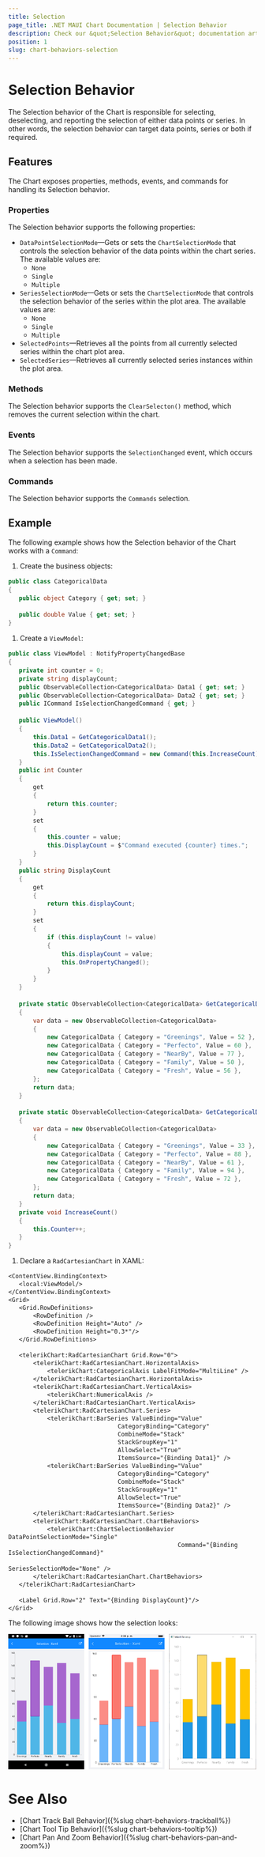 ```yaml
---
title: Selection
page_title: .NET MAUI Chart Documentation | Selection Behavior
description: Check our &quot;Selection Behavior&quot; documentation article for Telerik Chart for .NET MAUI control.
position: 1
slug: chart-behaviors-selection
---
```


# Selection Behavior

The Selection behavior of the Chart is responsible for selecting, deselecting, and reporting the selection of either data points or series. In other words, the selection behavior can target data points, series or both if required.

## Features

The Chart exposes properties, methods, events, and commands for handling its Selection behavior.

### Properties

The Selection behavior supports the following properties:

- `DataPointSelectionMode`&mdash;Gets or sets the `ChartSelectionMode` that controls the selection behavior of the data points within the chart series. The available values are:
	-  `None`
	-  `Single`
	-  `Multiple`
- `SeriesSelectionMode`&mdash;Gets or sets the `ChartSelectionMode` that controls the selection behavior of the series within the plot area. The available values are:
	-  `None`
	-  `Single`
	-  `Multiple`
- `SelectedPoints`&mdash;Retrieves all the points from all currently selected series within the chart plot area.
- `SelectedSeries`&mdash;Retrieves all currently selected series instances within the plot area.

### Methods

The Selection behavior supports the `ClearSelecton()` method, which removes the current selection within the chart.

### Events

The Selection behavior supports the `SelectionChanged` event, which occurs when a selection has been made.

### Commands

The Selection behavior supports the `Commands` selection.

## Example

The following example shows how the Selection behavior of the Chart works with a `Command`:

1. Create the business objects:

 ```C#
public class CategoricalData
{
    public object Category { get; set; }

    public double Value { get; set; }
}
 ```

1. Create a `ViewModel`:

 ```C#
public class ViewModel : NotifyPropertyChangedBase
{
    private int counter = 0;
    private string displayCount;
    public ObservableCollection<CategoricalData> Data1 { get; set; }
    public ObservableCollection<CategoricalData> Data2 { get; set; }
    public ICommand IsSelectionChangedCommand { get; }

    public ViewModel()
    {
        this.Data1 = GetCategoricalData1();
        this.Data2 = GetCategoricalData2();
        this.IsSelectionChangedCommand = new Command(this.IncreaseCount);
    }
    public int Counter
    {
        get
        {
            return this.counter;
        }
        set
        {
            this.counter = value;
            this.DisplayCount = $"Command executed {counter} times.";
        }
    }
    public string DisplayCount
    {
        get
        {
            return this.displayCount;
        }
        set
        {
            if (this.displayCount != value)
            {
                this.displayCount = value;
                this.OnPropertyChanged();
            }
        }
    }

    private static ObservableCollection<CategoricalData> GetCategoricalData1()
    {
        var data = new ObservableCollection<CategoricalData>
        {
            new CategoricalData { Category = "Greenings", Value = 52 },
            new CategoricalData { Category = "Perfecto", Value = 60 },
            new CategoricalData { Category = "NearBy", Value = 77 },
            new CategoricalData { Category = "Family", Value = 50 },
            new CategoricalData { Category = "Fresh", Value = 56 },
        };
        return data;
    }

    private static ObservableCollection<CategoricalData> GetCategoricalData2()
    {
        var data = new ObservableCollection<CategoricalData>  
        {
            new CategoricalData { Category = "Greenings", Value = 33 },
            new CategoricalData { Category = "Perfecto", Value = 88 },
            new CategoricalData { Category = "NearBy", Value = 61 },
            new CategoricalData { Category = "Family", Value = 94 },
            new CategoricalData { Category = "Fresh", Value = 72 },
        };
        return data;
    }
    private void IncreaseCount()
    {
        this.Counter++;
    }
}
 ```

1. Declare a `RadCartesianChart` in XAML:

 ```XAML
<ContentView.BindingContext>
    <local:ViewModel/>
</ContentView.BindingContext>
<Grid>
    <Grid.RowDefinitions>
        <RowDefinition />
        <RowDefinition Height="Auto" />
        <RowDefinition Height="0.3*"/>
    </Grid.RowDefinitions>

    <telerikChart:RadCartesianChart Grid.Row="0">
        <telerikChart:RadCartesianChart.HorizontalAxis>
            <telerikChart:CategoricalAxis LabelFitMode="MultiLine" />
        </telerikChart:RadCartesianChart.HorizontalAxis>
        <telerikChart:RadCartesianChart.VerticalAxis>
            <telerikChart:NumericalAxis />
        </telerikChart:RadCartesianChart.VerticalAxis>
        <telerikChart:RadCartesianChart.Series>
            <telerikChart:BarSeries ValueBinding="Value"
                                CategoryBinding="Category"
                                CombineMode="Stack"
                                StackGroupKey="1"
                                AllowSelect="True"
                                ItemsSource="{Binding Data1}" />
            <telerikChart:BarSeries ValueBinding="Value"
                                CategoryBinding="Category"
                                CombineMode="Stack"
                                StackGroupKey="1"
                                AllowSelect="True"
                                ItemsSource="{Binding Data2}" />
        </telerikChart:RadCartesianChart.Series>
        <telerikChart:RadCartesianChart.ChartBehaviors>
            <telerikChart:ChartSelectionBehavior DataPointSelectionMode="Single"
                                                 Command="{Binding IsSelectionChangedCommand}"
                                                 SeriesSelectionMode="None" />
        </telerikChart:RadCartesianChart.ChartBehaviors>
    </telerikChart:RadCartesianChart>

    <Label Grid.Row="2" Text="{Binding DisplayCount}"/>
</Grid>
 ```

The following image shows how the selection looks:

![Selection Behavior](images/chart-behaviors-selection.png)

# See Also

- [Chart Track Ball Behavior]({%slug chart-behaviors-trackball%})
- [Chart Tool Tip Behavior]({%slug chart-behaviors-tooltip%})
- [Chart Pan And Zoom Behavior]({%slug chart-behaviors-pan-and-zoom%})
